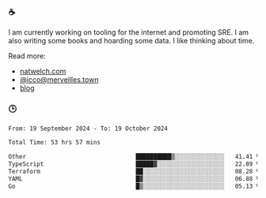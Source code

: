 ### ☕

I am currently working on tooling for the internet and promoting SRE. I am also writing some books and hoarding some data. I like thinking about time. 

Read more:

 - [natwelch.com](https://natwelch.com)
 - [@icco@merveilles.town](https://merveilles.town/@icco)
 - [blog](https://writing.natwelch.com)

### 🕒

<!--START_SECTION:waka-->

```txt
From: 19 September 2024 - To: 19 October 2024

Total Time: 53 hrs 57 mins

Other                               ██████████▒░░░░░░░░░░░░░░   41.41 %
TypeScript                          █████▓░░░░░░░░░░░░░░░░░░░   22.89 %
Terraform                           ██░░░░░░░░░░░░░░░░░░░░░░░   08.28 %
YAML                                █▓░░░░░░░░░░░░░░░░░░░░░░░   06.88 %
Go                                  █▒░░░░░░░░░░░░░░░░░░░░░░░   05.13 %
```

<!--END_SECTION:waka-->

